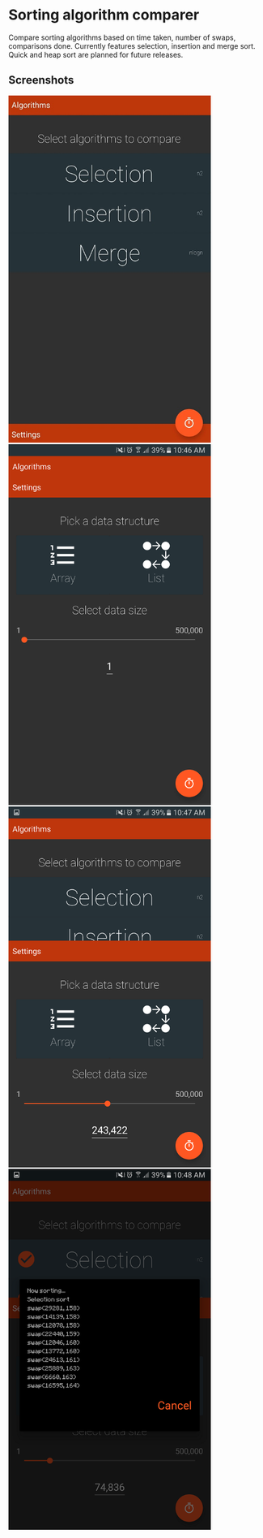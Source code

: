 # Sorting algorithm comparer
Compare sorting algorithms based on time taken, number of swaps, comparisons done. 
Currently features selection, insertion and merge sort. Quick and heap sort are planned for future releases.

## Screenshots
<img src="/screenshots/1.png" alt="screen_1" width="400px">
<img src="/screenshots/2.png" alt="screen_1" width="400px">
<img src="/screenshots/3.png" alt="screen_1" width="400px">
<img src="/screenshots/4.png" alt="screen_1" width="400px">
